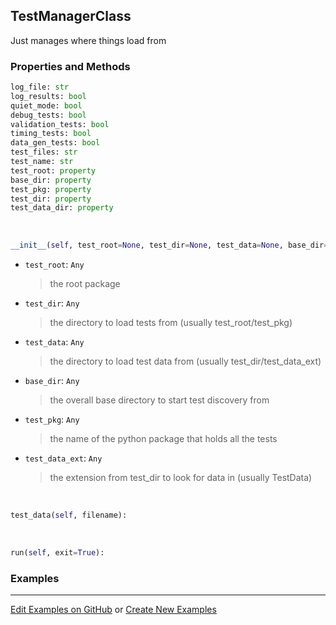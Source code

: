 ## <a id="Peeves.TestUtils.TestManagerClass">TestManagerClass</a>
Just manages where things load from

### Properties and Methods
```python
log_file: str
log_results: bool
quiet_mode: bool
debug_tests: bool
validation_tests: bool
timing_tests: bool
data_gen_tests: bool
test_files: str
test_name: str
test_root: property
base_dir: property
test_pkg: property
test_dir: property
test_data_dir: property
```
<a id="Peeves.TestUtils.TestManagerClass.__init__">&nbsp;</a>
```python
__init__(self, test_root=None, test_dir=None, test_data=None, base_dir=None, test_pkg=None, test_data_ext='TestData'): 
```

- `test_root`: `Any`
    >the root package
- `test_dir`: `Any`
    >the directory to load tests from (usually test_root/test_pkg)
- `test_data`: `Any`
    >the directory to load test data from (usually test_dir/test_data_ext)
- `base_dir`: `Any`
    >the overall base directory to start test discovery from
- `test_pkg`: `Any`
    >the name of the python package that holds all the tests
- `test_data_ext`: `Any`
    >the extension from test_dir to look for data in (usually TestData)

<a id="Peeves.TestUtils.TestManagerClass.test_data">&nbsp;</a>
```python
test_data(self, filename): 
```

<a id="Peeves.TestUtils.TestManagerClass.run">&nbsp;</a>
```python
run(self, exit=True): 
```

### Examples


___

[Edit Examples on GitHub](https://github.com/McCoyGroup/References/edit/gh-pages/Documentation/examples/Peeves/TestUtils/TestManagerClass.md) or 
[Create New Examples](https://github.com/McCoyGroup/References/new/gh-pages/?filename=Documentation/examples/Peeves/TestUtils/TestManagerClass.md)